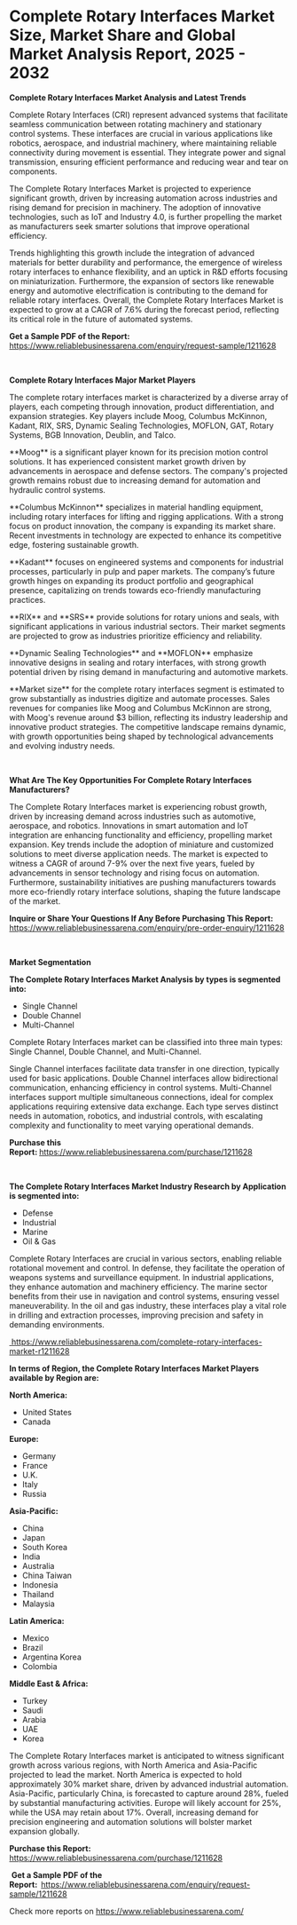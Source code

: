 <p><h1>Complete Rotary Interfaces Market Size, Market Share and Global Market Analysis Report, 2025 - 2032</h1></p><p><strong>Complete Rotary Interfaces Market Analysis and Latest Trends</strong></p>
<p><p>Complete Rotary Interfaces (CRI) represent advanced systems that facilitate seamless communication between rotating machinery and stationary control systems. These interfaces are crucial in various applications like robotics, aerospace, and industrial machinery, where maintaining reliable connectivity during movement is essential. They integrate power and signal transmission, ensuring efficient performance and reducing wear and tear on components.</p><p>The Complete Rotary Interfaces Market is projected to experience significant growth, driven by increasing automation across industries and rising demand for precision in machinery. The adoption of innovative technologies, such as IoT and Industry 4.0, is further propelling the market as manufacturers seek smarter solutions that improve operational efficiency. </p><p>Trends highlighting this growth include the integration of advanced materials for better durability and performance, the emergence of wireless rotary interfaces to enhance flexibility, and an uptick in R&D efforts focusing on miniaturization. Furthermore, the expansion of sectors like renewable energy and automotive electrification is contributing to the demand for reliable rotary interfaces. Overall, the Complete Rotary Interfaces Market is expected to grow at a CAGR of 7.6% during the forecast period, reflecting its critical role in the future of automated systems.</p></p>
<p><strong>Get a Sample PDF of the Report:&nbsp;</strong> <a href="https://www.reliablebusinessarena.com/enquiry/request-sample/1211628?utm_campaign=2987&utm_medium=2&utm_source=Github&utm_content=ia&utm_term=24032025&utm_id=complete-rotary-interfaces">https://www.reliablebusinessarena.com/enquiry/request-sample/1211628</a></p>
<p>&nbsp;</p>
<p><strong>Complete Rotary Interfaces Major Market Players</strong></p>
<p><p>The complete rotary interfaces market is characterized by a diverse array of players, each competing through innovation, product differentiation, and expansion strategies. Key players include Moog, Columbus McKinnon, Kadant, RIX, SRS, Dynamic Sealing Technologies, MOFLON, GAT, Rotary Systems, BGB Innovation, Deublin, and Talco.</p><p>**Moog** is a significant player known for its precision motion control solutions. It has experienced consistent market growth driven by advancements in aerospace and defense sectors. The company's projected growth remains robust due to increasing demand for automation and hydraulic control systems.</p><p>**Columbus McKinnon** specializes in material handling equipment, including rotary interfaces for lifting and rigging applications. With a strong focus on product innovation, the company is expanding its market share. Recent investments in technology are expected to enhance its competitive edge, fostering sustainable growth.</p><p>**Kadant** focuses on engineered systems and components for industrial processes, particularly in pulp and paper markets. The company’s future growth hinges on expanding its product portfolio and geographical presence, capitalizing on trends towards eco-friendly manufacturing practices.</p><p>**RIX** and **SRS** provide solutions for rotary unions and seals, with significant applications in various industrial sectors. Their market segments are projected to grow as industries prioritize efficiency and reliability. </p><p>**Dynamic Sealing Technologies** and **MOFLON** emphasize innovative designs in sealing and rotary interfaces, with strong growth potential driven by rising demand in manufacturing and automotive markets.</p><p>**Market size** for the complete rotary interfaces segment is estimated to grow substantially as industries digitize and automate processes. Sales revenues for companies like Moog and Columbus McKinnon are strong, with Moog's revenue around $3 billion, reflecting its industry leadership and innovative product strategies. The competitive landscape remains dynamic, with growth opportunities being shaped by technological advancements and evolving industry needs.</p></p>
<p>&nbsp;</p>
<p><strong>What Are The Key Opportunities For Complete Rotary Interfaces Manufacturers?</strong></p>
<p><p>The Complete Rotary Interfaces market is experiencing robust growth, driven by increasing demand across industries such as automotive, aerospace, and robotics. Innovations in smart automation and IoT integration are enhancing functionality and efficiency, propelling market expansion. Key trends include the adoption of miniature and customized solutions to meet diverse application needs. The market is expected to witness a CAGR of around 7-9% over the next five years, fueled by advancements in sensor technology and rising focus on automation. Furthermore, sustainability initiatives are pushing manufacturers towards more eco-friendly rotary interface solutions, shaping the future landscape of the market.</p></p>
<p><strong>Inquire or Share Your Questions If Any Before Purchasing This Report:</strong> <a href="https://www.reliablebusinessarena.com/enquiry/pre-order-enquiry/1211628?utm_campaign=2987&utm_medium=2&utm_source=Github&utm_content=ia&utm_term=24032025&utm_id=complete-rotary-interfaces">https://www.reliablebusinessarena.com/enquiry/pre-order-enquiry/1211628</a></p>
<p>&nbsp;</p>
<p><strong>Market Segmentation</strong></p>
<p><strong>The Complete Rotary Interfaces Market Analysis by types is segmented into:</strong></p>
<p><ul><li>Single Channel</li><li>Double Channel</li><li>Multi-Channel</li></ul></p>
<p><p>Complete Rotary Interfaces market can be classified into three main types: Single Channel, Double Channel, and Multi-Channel. </p><p>Single Channel interfaces facilitate data transfer in one direction, typically used for basic applications. Double Channel interfaces allow bidirectional communication, enhancing efficiency in control systems. Multi-Channel interfaces support multiple simultaneous connections, ideal for complex applications requiring extensive data exchange. Each type serves distinct needs in automation, robotics, and industrial controls, with escalating complexity and functionality to meet varying operational demands.</p></p>
<p><strong>Purchase this Report:&nbsp;</strong><a href="https://www.reliablebusinessarena.com/purchase/1211628?utm_campaign=2987&utm_medium=2&utm_source=Github&utm_content=ia&utm_term=24032025&utm_id=complete-rotary-interfaces">https://www.reliablebusinessarena.com/purchase/1211628</a></p>
<p>&nbsp;</p>
<p><strong>The Complete Rotary Interfaces Market Industry Research by Application is segmented into:</strong></p>
<p><ul><li>Defense</li><li>Industrial</li><li>Marine</li><li>Oil & Gas</li></ul></p>
<p><p>Complete Rotary Interfaces are crucial in various sectors, enabling reliable rotational movement and control. In defense, they facilitate the operation of weapons systems and surveillance equipment. In industrial applications, they enhance automation and machinery efficiency. The marine sector benefits from their use in navigation and control systems, ensuring vessel maneuverability. In the oil and gas industry, these interfaces play a vital role in drilling and extraction processes, improving precision and safety in demanding environments.</p></p>
<p><a href="https://www.reliablebusinessarena.com/complete-rotary-interfaces-market-r1211628?utm_campaign=2987&utm_medium=2&utm_source=Github&utm_content=ia&utm_term=24032025&utm_id=complete-rotary-interfaces">&nbsp;https://www.reliablebusinessarena.com/complete-rotary-interfaces-market-r1211628</a></p>
<p><strong>In terms of Region, the Complete Rotary Interfaces Market Players available by Region are:</strong></p>
<p>
    <p> <strong> North America: </strong>
        <ul>
            <li>United States</li>
            <li>Canada</li>
        </ul>
        </p> 
    <p> <strong> Europe: </strong>
        <ul>
            <li>Germany</li>
            <li>France</li>
            <li>U.K.</li>
            <li>Italy</li>
            <li>Russia</li>
        </ul>
        </p> 
    <p> <strong> Asia-Pacific: </strong>
        <ul>
            <li>China</li>
            <li>Japan</li>
            <li>South Korea</li>
            <li>India</li>
            <li>Australia</li>
            <li>China Taiwan</li>
            <li>Indonesia</li>
            <li>Thailand</li>
            <li>Malaysia</li>
        </ul>
        </p> 
    <p> <strong> Latin America: </strong>
        <ul>
            <li>Mexico</li>
            <li>Brazil</li>
            <li>Argentina Korea</li>
            <li>Colombia</li>
        </ul>
        </p> 
    <p> <strong> Middle East & Africa: </strong>
        <ul>
            <li>Turkey</li>
            <li>Saudi</li>
            <li>Arabia</li>
            <li>UAE</li>
            <li>Korea</li>
        </ul>
    </p>
    </p>
<p><p>The Complete Rotary Interfaces market is anticipated to witness significant growth across various regions, with North America and Asia-Pacific projected to lead the market. North America is expected to hold approximately 30% market share, driven by advanced industrial automation. Asia-Pacific, particularly China, is forecasted to capture around 28%, fueled by substantial manufacturing activities. Europe will likely account for 25%, while the USA may retain about 17%. Overall, increasing demand for precision engineering and automation solutions will bolster market expansion globally.</p></p>
<p><strong>Purchase this Report: </strong><a href="https://www.reliablebusinessarena.com/purchase/1211628?utm_campaign=2987&utm_medium=2&utm_source=Github&utm_content=ia&utm_term=24032025&utm_id=complete-rotary-interfaces">https://www.reliablebusinessarena.com/purchase/1211628</a></p>
<p>&nbsp;<strong>Get a Sample PDF of the Report:&nbsp;&nbsp;</strong><a href="https://www.reliablebusinessarena.com/enquiry/request-sample/1211628?utm_campaign=2987&utm_medium=2&utm_source=Github&utm_content=ia&utm_term=24032025&utm_id=complete-rotary-interfaces">https://www.reliablebusinessarena.com/enquiry/request-sample/1211628</a></p>
<p><strong></strong></p>
<p>Check more reports on <a href="https://www.reliablebusinessarena.com/?utm_campaign=2987&utm_medium=2&utm_source=Github&utm_content=ia&utm_term=24032025&utm_id=complete-rotary-interfaces">https://www.reliablebusinessarena.com/</a></p>